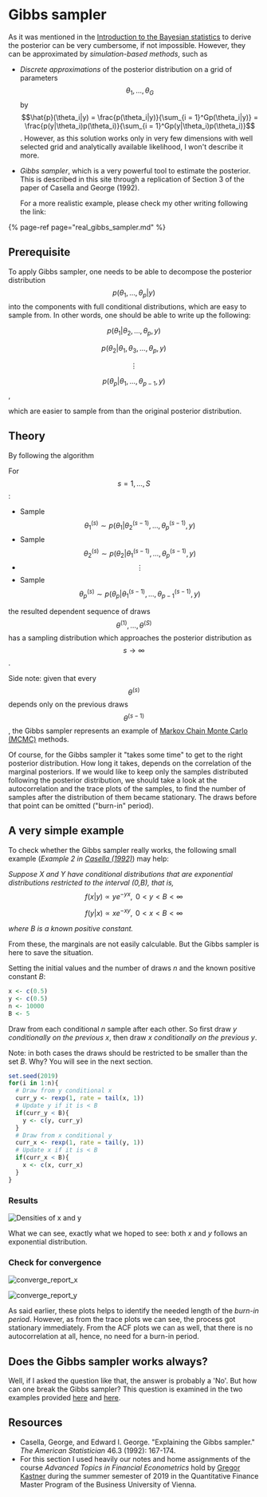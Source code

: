 # Gibbs sampler

As it was mentioned in the [Introduction to the Bayesian statistics](../README.md) to derive the posterior can be very cumbersome, if not impossible. However, they can be approximated by _simulation-based methods_, such as

* _Discrete approximations_ of the posterior distribution on a grid of parameters $${\theta_1, \dots, \theta_G}$$ by $$\hat{p}(\theta_i|y) = \frac{p(\theta_i|y)}{\sum_{i = 1}^Gp(\theta_i|y)} = \frac{p(y|\theta_i)p(\theta_i)}{\sum_{i = 1}^Gp(y|\theta_i)p(\theta_i)}$$. However, as this solution works only in very few dimensions with well selected grid and analytically available likelihood, I won't describe it more.

* _Gibbs sampler_, which is a very powerful tool to estimate the posterior. This is described in this site through a replication of Section 3 of the paper of Casella and George (1992).

  For a more realistic example, please check my other writing following the link:

{% page-ref page="real_gibbs_sampler.md" %}

## Prerequisite

To apply Gibbs sampler, one needs to be able to decompose the posterior distribution $$p(\theta_1, \dots, \theta_p|y)$$ into the components with full conditional distributions, which are easy to sample from.  In other words, one should be able to write up the following:

$$p(\theta_1|\theta_2, \dots, \theta_p,y)$$

$$p(\theta_2|\theta_1,\theta_3, \dots, \theta_p,y)$$

$$\vdots$$

$$p(\theta_p|\theta_1, \dots, \theta_{p-1},y)$$,

which are easier to sample from than the original posterior distribution.

## Theory

By following the algorithm

For $$s = 1, \dots,S$$:

* Sample $$\theta_1^{(s)} \sim p(\theta_1|\theta_2^{(s-1)}, \dots, \theta_p^{(s-1)},y)$$
* Sample $$\theta_2^{(s)} \sim p(\theta_2|\theta_1^{(s-1)}, \dots, \theta_p^{(s-1)},y)$$
* $$\vdots$$
* Sample $$\theta_p^{(s)} \sim p(\theta_p|\theta_1^{(s-1)}, \dots, \theta_{p-1}^{(s-1)},y)$$

the resulted dependent sequence of draws $$\theta^{(1)}, \dots, \theta^{(S)} $$ has a sampling distribution which approaches the posterior distribution as $$s \rightarrow \infty$$.  

Side note: given that every $$\theta^{(s)}$$ depends only on the previous draws $$\theta^{(s-1)}$$, the Gibbs sampler represents an example of [Markov Chain Monte Carlo (MCMC)](https://en.wikipedia.org/wiki/Markov_chain_Monte_Carlo) methods.

Of course, for the Gibbs sampler it "takes some time" to get to the right posterior distribution. How long it takes, depends on the correlation of the marginal posteriors. If we would like to keep only the samples distributed following the posterior distribution, we should take a look at the autocorrelation and the trace plots of the samples, to find the number of samples after the distribution of them became stationary. The draws before that point can be omitted ("burn-in" period).

## A very simple example

To check whether the Gibbs sampler really works, the following small example (_Example 2 in [Casella (1992)](#resources)_) may help:

_Suppose X and Y have conditional distributions that are exponential distributions restricted to the interval (0,B), that is,_
$$f(x | y) \propto ye^{-yx},\text{  } 0<y<B<\infty$$

$$f(y | x) \propto xe^{-xy},\text{  } 0<x<B<\infty$$

_where B is a known positive constant._

From these, the marginals are not easily calculable. But the Gibbs sampler is here to save the situation.

Setting the initial values and the number of draws _n_ and the known positive constant _B_:

```R
x <- c(0.5) 
y <- c(0.5)
n <- 10000
B <- 5
```

Draw from each conditional _n_ sample after each other. So first draw _y conditionally on the previous x_, then draw _x conditionally on the previous y_. 

Note: in both cases the draws should be restricted to be smaller than the set _B_. Why? You will see in the next section.

```R
set.seed(2019)
for(i in 1:n){
  # Draw from y conditional x
  curr_y <- rexp(1, rate = tail(x, 1))
  # Update y if it is < B
  if(curr_y < B){
    y <- c(y, curr_y)
  }
  # Draw from x conditional y
  curr_x <- rexp(1, rate = tail(y, 1))
  # Update x if it is < B
  if(curr_x < B){
    x <- c(x, curr_x)
  }
}
```

### Results

![Densities of x and y](./densities.png)

What we can see, exactly what we hoped to see: both _x_ and _y_ follows an exponential distribution.

### Check for convergence

![converge_report_x](./converge_report_x.png)

![converge_report_y](./converge_report_y.png)

As said earlier, these plots helps to identify the needed length of the _burn-in period_. However, as from the trace plots we can see, the process got stationary immediately. From the ACF plots we can as well, that there is no autocorrelation at all, hence, no need for a burn-in period.

## Does the Gibbs sampler works always?

Well, if I asked the question like that, the answer is probably a 'No'. But how can one break the Gibbs sampler?
This question is examined in the two examples provided [here](./break_sampler.md) and [here](./break_sampler_explained.md).

## Resources

* Casella, George, and Edward I. George. "Explaining the Gibbs sampler." *The American Statistician* 46.3 (1992): 167-174.
* For this section I used heavily our notes and home assignments of the course _Advanced Topics in Financial Econometrics_ hold by [Gregor Kastner](https://www.wu.ac.at/statmath/faculty-staff/faculty/gkastner) during the summer semester of 2019 in the Quantitative Finance Master Program of the Business University of Vienna.